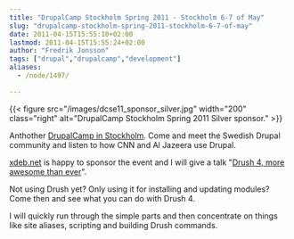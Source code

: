 ```yaml
---
title: "DrupalCamp Stockholm Spring 2011 - Stockholm 6-7 of May"
slug: "drupalcamp-stockholm-spring-2011-stockholm-6-7-of-may"
date: 2011-04-15T15:55:10+02:00
lastmod: 2011-04-15T15:55:24+02:00
author: "Fredrik Jonsson"
tags: ["drupal","drupalcamp","development"]
aliases:
  - /node/1497/

---
```


{{< figure src="/images/dcse11_sponsor_silver.jpg" width="200" class="right" alt="DrupalCamp Stockholm Spring 2011 Silver sponsor." >}}

Anthother [DrupalCamp in Stockholm](http://spring2011.drupalcamp.se/). Come and meet the Swedish Drupal community and listen to how CNN and Al Jazeera use Drupal.

[xdeb.net](https://xdeb.net/) is happy to sponsor the event and I will give a talk "[Drush 4, more awesome than ever](http://spring2011.drupalcamp.se/schedule/drush-4-more-awesome-ever)".

Not using Drush yet? Only using it for installing and updating modules? Come then and see what you can do with Drush 4.

I will quickly run through the simple parts and then concentrate on things like site aliases, scripting and building Drush commands.



